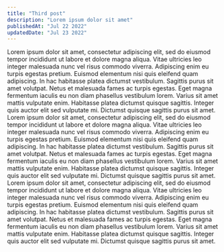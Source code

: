 ```yaml
---
title: "Third post"
description: "Lorem ipsum dolor sit amet"
publishedAt: "Jul 22 2022"
updatedDate: "Jul 23 2022"
---
```


Lorem ipsum dolor sit amet, consectetur adipiscing elit, sed do eiusmod tempor incididunt ut labore et dolore magna aliqua.
Vitae ultricies leo integer malesuada nunc vel risus commodo viverra.
Adipiscing enim eu turpis egestas pretium.
Euismod elementum nisi quis eleifend quam adipiscing.
In hac habitasse platea dictumst vestibulum.
Sagittis purus sit amet volutpat.
Netus et malesuada fames ac turpis egestas.
Eget magna fermentum iaculis eu non diam phasellus vestibulum lorem.
Varius sit amet mattis vulputate enim.
Habitasse platea dictumst quisque sagittis.
Integer quis auctor elit sed vulputate mi.
Dictumst quisque sagittis purus sit amet.
Lorem ipsum dolor sit amet, consectetur adipiscing elit, sed do eiusmod tempor incididunt ut labore et dolore magna aliqua.
Vitae ultricies leo integer malesuada nunc vel risus commodo viverra.
Adipiscing enim eu turpis egestas pretium.
Euismod elementum nisi quis eleifend quam adipiscing.
In hac habitasse platea dictumst vestibulum.
Sagittis purus sit amet volutpat.
Netus et malesuada fames ac turpis egestas.
Eget magna fermentum iaculis eu non diam phasellus vestibulum lorem.
Varius sit amet mattis vulputate enim.
Habitasse platea dictumst quisque sagittis.
Integer quis auctor elit sed vulputate mi.
Dictumst quisque sagittis purus sit amet.
Lorem ipsum dolor sit amet, consectetur adipiscing elit, sed do eiusmod tempor incididunt ut labore et dolore magna aliqua.
Vitae ultricies leo integer malesuada nunc vel risus commodo viverra.
Adipiscing enim eu turpis egestas pretium.
Euismod elementum nisi quis eleifend quam adipiscing.
In hac habitasse platea dictumst vestibulum.
Sagittis purus sit amet volutpat.
Netus et malesuada fames ac turpis egestas.
Eget magna fermentum iaculis eu non diam phasellus vestibulum lorem.
Varius sit amet mattis vulputate enim.
Habitasse platea dictumst quisque sagittis.
Integer quis auctor elit sed vulputate mi.
Dictumst quisque sagittis purus sit amet.

